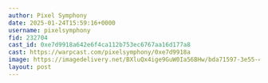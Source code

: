 ```yaml
---
author: Pixel Symphony
date: 2025-01-24T15:59:16+0000
username: pixelsymphony
fid: 232704
cast_id: 0xe7d9918a642e6f4ca112b753ec6767aa16d177a8
cast: https://warpcast.com/pixelsymphony/0xe7d9918a
image: https://imagedelivery.net/BXluQx4ige9GuW0Ia56BHw/bda71597-3e55-4cd0-f29c-26abc0445800/original
layout: post
---
```

  

<img src='https://imagedelivery.net/BXluQx4ige9GuW0Ia56BHw/bda71597-3e55-4cd0-f29c-26abc0445800/original' alt='' referrerpolicy='no-referrer'/>